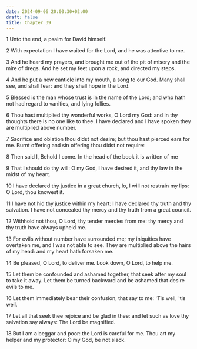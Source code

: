 ```yaml
---
date: 2024-09-06 20:00:30+02:00
draft: false
title: Chapter 39
---
```




1 Unto the end, a psalm for David himself.

2 With expectation I have waited for the Lord, and he was attentive to me.

3 And he heard my prayers, and brought me out of the pit of misery and the mire of dregs. And he set my feet upon a rock, and directed my steps.

4 And he put a new canticle into my mouth, a song to our God. Many shall see, and shall fear: and they shall hope in the Lord.

5 Blessed is the man whose trust is in the name of the Lord; and who hath not had regard to vanities, and lying follies.

6 Thou hast multiplied thy wonderful works, O Lord my God: and in thy thoughts there is no one like to thee. I have declared and I have spoken they are multiplied above number.

7 Sacrifice and oblation thou didst not desire; but thou hast pierced ears for me. Burnt offering and sin offering thou didst not require:

8 Then said I, Behold I come. In the head of the book it is written of me

9 That I should do thy will: O my God, I have desired it, and thy law in the midst of my heart.

10 I have declared thy justice in a great church, lo, I will not restrain my lips: O Lord, thou knowest it.

11 I have not hid thy justice within my heart: I have declared thy truth and thy salvation. I have not concealed thy mercy and thy truth from a great council.

12 Withhold not thou, O Lord, thy tender mercies from me: thy mercy and thy truth have always upheld me.

13 For evils without number have surrounded me; my iniquities have overtaken me, and I was not able to see. They are multiplied above the hairs of my head: and my heart hath forsaken me.

14 Be pleased, O Lord, to deliver me. Look down, O Lord, to help me.

15 Let them be confounded and ashamed together, that seek after my soul to take it away. Let them be turned backward and be ashamed that desire evils to me.

16 Let them immediately bear their confusion, that say to me: 'Tis well, 'tis well.

17 Let all that seek thee rejoice and be glad in thee: and let such as love thy salvation say always: The Lord be magnified.

18 But I am a beggar and poor: the Lord is careful for me. Thou art my helper and my protector: O my God, be not slack.

